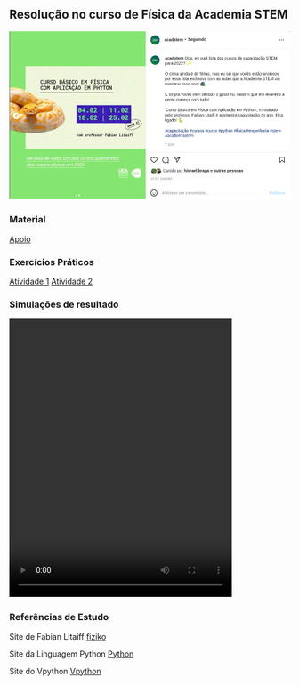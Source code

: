 ## Resolução no curso de Física da Academia STEM

![Alter text](./imagens/banner-curso-fisica.png)

### Material
[Apoio](./material-apoio/)
### Exercícios Práticos
[Atividade 1](./atividades/Atividade-01-Navio-Ancoragem.ipynb)
[Atividade 2](./atividades/Atividade-02-Osciladores-Perpendiculares.ipynb)

### Simulações de resultado

<video width="400px" height="500px" controls > 
    <source src="material-apoio/atividade-02-osciladores-perpendiculares.mp4" type="video/mp4">
</video>


### Referências de Estudo
Site de Fabian Litaiff
[fiziko](http://fiziko.net/)

Site da Linguagem Python [Python](https://www.python.org/)

Site do Vpython [Vpython](https://vpython.org/)